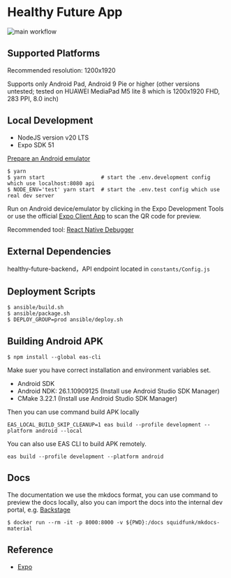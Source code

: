 # Healthy Future App

![main workflow](https://github.com/DHEPLab/visit-link-app/actions/workflows/main.yml/badge.svg)

## Supported Platforms

Recommended resolution: 1200x1920

Supports only Android Pad, Android 9 Pie or higher (other versions untested; tested on HUAWEI MediaPad M5 lite 8 which is 1200x1920 FHD, 283 PPI, 8.0 inch)

## Local Development

* NodeJS version v20 LTS
* Expo SDK 51

[Prepare an Android emulator](https://docs.expo.io/workflow/android-studio-emulator/)

```shell
$ yarn
$ yarn start                  # start the .env.development config which use localhost:8080 api
$ NODE_ENV='test' yarn start  # start the .env.test config which use real dev server
```

Run on Android device/emulator by clicking in the Expo Development Tools or use the official [Expo Client App](https://expo.io/tools#client) to scan the QR code for preview.


Recommended tool: [React Native Debugger](https://github.com/jhen0409/react-native-debugger)

## External Dependencies

healthy-future-backend，API endpoint located in `constants/Config.js`

## Deployment Scripts

```
$ ansible/build.sh
$ ansible/package.sh
$ DEPLOY_GROUP=prod ansible/deploy.sh
```

## Building Android APK

```shell
$ npm install --global eas-cli
```

Make suer you have correct installation and environment variables set.
* Android SDK
* Android NDK: 26.1.10909125 (Install use Android Studio SDK Manager)
* CMake 3.22.1 (Install use Android Studio SDK Manager)

Then you can use command build APK locally
```shell
EAS_LOCAL_BUILD_SKIP_CLEANUP=1 eas build --profile development --platform android --local
```

You can also use EAS CLI to build APK remotely.
```shell
eas build --profile development --platform android
```

## Docs

The documentation we use the mkdocs format, you can use command to preview the docs locally, also you can import the docs into the internal dev portal, e.g. [Backstage](https://backstage.io/)
```shell
$ docker run --rm -it -p 8000:8000 -v ${PWD}:/docs squidfunk/mkdocs-material
```

## Reference

- [Expo](https://docs.expo.io/)
